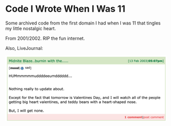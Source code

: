 # Code I Wrote When I Was 11

Some archived code from the first domain I had when I was 11 that
tingles my little nostalgic heart.

From 2001/2002. RIP the fun internet.

Also, LiveJournal:

![SCREAM MY LUNGS OUT AND TRY TO GET TO YOUUUUUU](./xXFoReVeRaLoNeXx.png)
